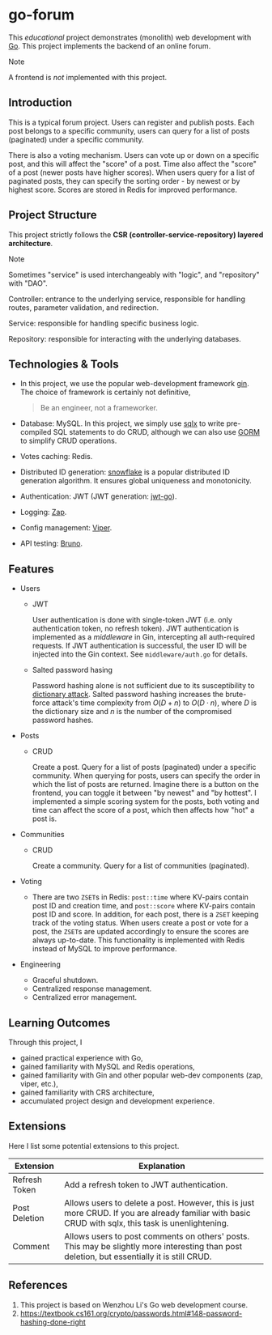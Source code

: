 # go-forum

This *educational* project demonstrates (monolith) web development with [Go](https://go.dev). This project implements the backend of an online forum.

> [!NOTE]
>
> A frontend is *not* implemented with this project.

## Introduction

This is a typical forum project. Users can register and publish posts. Each post belongs to a specific community, users can query for a list of posts (paginated) under a specific community.

There is also a voting mechanism. Users can vote up or down on a specific post, and this will affect the "score" of a post. Time also affect the "score" of a post (newer posts have higher scores). When users query for a list of paginated posts, they can specify the sorting order - by newest or by highest score. Scores are stored in Redis for improved performance.

## Project Structure

This project strictly follows the **CSR (controller-service-repository) layered architecture**.

> [!NOTE]
>
> Sometimes "service" is used interchangeably with "logic", and "repository" with "DAO".

Controller: entrance to the underlying service, responsible for handling routes, parameter validation, and redirection.

Service: responsible for handling specific business logic.

Repository: responsible for interacting with the underlying databases.

## Technologies & Tools

- In this project, we use the popular web-development framework [gin](https://github.com/gin-gonic/gin). The choice of framework is certainly not definitive,

  > Be an engineer, not a frameworker.

- Database: MySQL. In this project, we simply use [sqlx](https://github.com/jmoiron/sqlx) to write pre-compiled SQL statements to do CRUD, although we can also use [GORM](https://github.com/go-gorm/gorm) to simplify CRUD operations.

- Votes caching: Redis.

- Distributed ID generation: [snowflake](https://en.wikipedia.org/wiki/Snowflake_ID) is a popular distributed ID generation algorithm. It ensures global uniqueness and monotonicity.

- Authentication: JWT (JWT generation: [jwt-go](github.com/dgrijalva/jwt-go)).

- Logging: [Zap](https://github.com/uber-go/zap).

- Config management: [Viper](github.com/spf13/viper).

- API testing: [Bruno](https://github.com/usebruno/bruno).

## Features

- Users

  - JWT

    User authentication is done with single-token JWT (i.e. only authentication token, no refresh token). JWT authentication is implemented as a *middleware* in Gin, intercepting all auth-required requests. If JWT authentication is successful, the user ID will be injected into the Gin context. See `middleware/auth.go` for details.

  - Salted password hasing

    Password hashing alone is not sufficient due to its susceptibility to [dictionary attack](https://en.wikipedia.org/wiki/Dictionary_attack). Salted password hashing increases the brute-force attack's time complexity from $O(D+n)$ to $O(D\cdot n)$, where $D$ is the dictionary size and $n$ is the number of the compromised password hashes.

- Posts

  - CRUD

    Create a post. Query for a list of posts (paginated) under a specific community. When querying for posts, users can specify the order in which the list of posts are returned. Imagine there is a button on the frontend, you can toggle it between "by newest" and "by hottest". I implemented a simple scoring system for the posts, both voting and time can affect the score of a post, which then affects how "hot" a post is.

- Communities

  - CRUD

    Create a community. Query for a list of communities (paginated).

- Voting

  - There are two `ZSET`s in Redis: `post::time` where KV-pairs contain post ID and creation time, and `post::score` where KV-pairs contain post ID and score. In addition, for each post, there is a `ZSET` keeping track of the voting status. When users create a post or vote for a post, the `ZSET`s are updated accordingly to ensure the scores are always up-to-date. This functionality is implemented with Redis instead of MySQL to improve performance.

- Engineering

  - Graceful shutdown.
  - Centralized response management.
  - Centralized error management.


## Learning Outcomes

Through this project, I

- gained practical experience with Go,
- gained familiarity with MySQL and Redis operations,
- gained familiarity with Gin and other popular web-dev components (zap, viper, etc.),
- gained familiarity with CRS architecture,
- accumulated project design and development experience.

## Extensions

Here I list some potential extensions to this project.

| Extension     | Explanation                                                  |
| ------------- | ------------------------------------------------------------ |
| Refresh Token | Add a refresh token to JWT authentication.                   |
| Post Deletion | Allows users to delete a post. However, this is just more CRUD. If you are already familiar with basic CRUD with sqlx, this task is unenlightening. |
| Comment       | Allows users to post comments on others' posts. This may be slightly more interesting than post deletion, but essentially it is still CRUD. |

## References

1. This project is based on Wenzhou Li's Go web development course.
2. https://textbook.cs161.org/crypto/passwords.html#148-password-hashing-done-right
